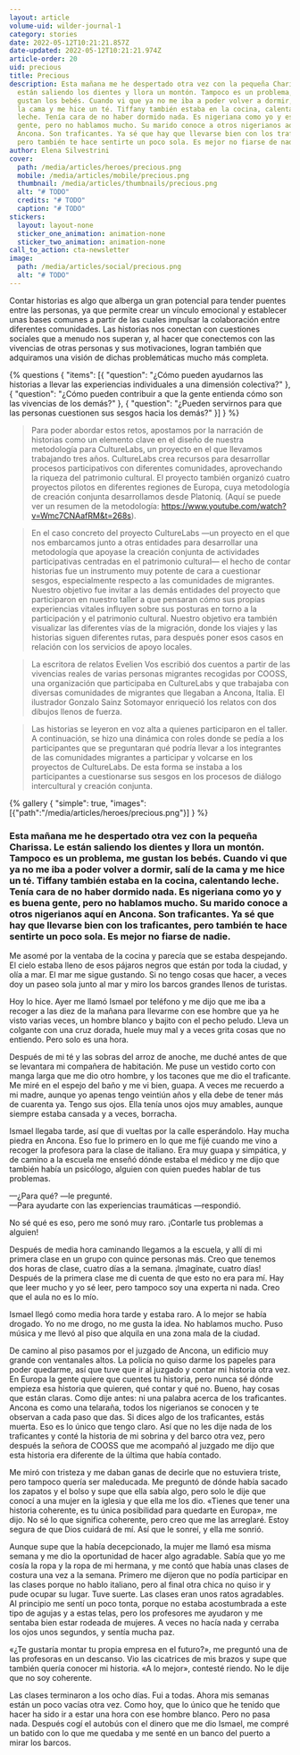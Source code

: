 ```yaml
---
layout: article
volume-uid: wilder-journal-1
category: stories
date: 2022-05-12T10:21:21.857Z
date-updated: 2022-05-12T10:21:21.974Z
article-order: 20
uid: precious
title: Precious
description: Esta mañana me he despertado otra vez con la pequeña Charissa. Le
  están saliendo los dientes y llora un montón. Tampoco es un problema, me
  gustan los bebés. Cuando vi que ya no me iba a poder volver a dormir, salí de
  la cama y me hice un té. Tiffany también estaba en la cocina, calentando
  leche. Tenía cara de no haber dormido nada. Es nigeriana como yo y es buena
  gente, pero no hablamos mucho. Su marido conoce a otros nigerianos aquí en
  Ancona. Son traficantes. Ya sé que hay que llevarse bien con los traficantes,
  pero también te hace sentirte un poco sola. Es mejor no fiarse de nadie.
author: Elena Silvestrini
cover:
  path: /media/articles/heroes/precious.png
  mobile: /media/articles/mobile/precious.png
  thumbnail: /media/articles/thumbnails/precious.png
  alt: "# TODO"
  credits: "# TODO"
  caption: "# TODO"
stickers:
  layout: layout-none
  sticker_one_animation: animation-none
  sticker_two_animation: animation-none
call_to_action: cta-newsletter
image:
  path: /media/articles/social/precious.png
  alt: "# TODO"
---
```

Contar historias es algo que alberga un gran potencial para tender puentes entre las personas, ya que permite crear un vínculo emocional y establecer unas bases comunes a partir de las cuales impulsar la colaboración entre diferentes comunidades. Las historias nos conectan con cuestiones sociales que a menudo nos superan y, al hacer que conectemos con las vivencias de otras personas y sus motivaciones, logran también que adquiramos una visión de dichas problemáticas mucho más completa.

{% questions { "items": [{ "question": "¿Cómo pueden ayudarnos las historias a llevar las experiencias individuales a una dimensión colectiva?" }, { "question": "¿Cómo pueden contribuir a que la gente entienda cómo son las vivencias de los demás?" }, { "question": "¿Pueden servirnos para que las personas cuestionen sus sesgos hacia los demás?" }] } %}

> Para poder abordar estos retos, apostamos por la narración de historias como un elemento clave en el diseño de nuestra metodología para CultureLabs, un proyecto en el que llevamos trabajando tres años. CultureLabs crea recursos para desarrollar procesos participativos con diferentes comunidades, aprovechando la riqueza del patrimonio cultural. El proyecto también organizó cuatro proyectos pilotos en diferentes regiones de Europa, cuya metodología de creación conjunta desarrollamos desde Platoniq. (Aquí se puede ver un resumen de la metodología: https://www.youtube.com/watch?v=Wmc7CNAafRM&t=268s).


> En el caso concreto del proyecto CultureLabs —un proyecto en el que nos embarcamos junto a otras entidades para desarrollar una metodología que apoyase la creación conjunta de actividades participativas centradas en el patrimonio cultural— el hecho de contar historias fue un instrumento muy potente de cara a cuestionar sesgos, especialmente respecto a las comunidades de migrantes. Nuestro objetivo fue invitar a las demás entidades del proyecto que participaron en nuestro taller a que pensaran cómo sus propias experiencias vitales influyen sobre sus posturas en torno a la participación y el patrimonio cultural. Nuestro objetivo era también visualizar las diferentes vías de la migración, donde los viajes y las historias siguen diferentes rutas, para después poner esos casos en relación con los servicios de apoyo locales.


> La escritora de relatos Evelien Vos escribió dos cuentos a partir de las vivencias reales de varias personas migrantes recogidas por COOSS, una organización que participaba en CultureLabs y que trabajaba con diversas comunidades de migrantes que llegaban a Ancona, Italia. El ilustrador Gonzalo Sainz Sotomayor enriqueció los relatos con dos dibujos llenos de fuerza.


> Las historias se leyeron en voz alta a quienes participaron en el taller. A continuación, se hizo una dinámica con roles donde se pedía a los participantes que se preguntaran qué podría llevar a los integrantes de las comunidades migrantes a participar y volcarse en los proyectos de CultureLabs. De esta forma se instaba a los participantes a cuestionarse sus sesgos en los procesos de diálogo intercultural y creación conjunta.

{% gallery { "simple": true, "images": [{"path":"/media/articles/heroes/precious.png"}] } %}

### Esta mañana me he despertado otra vez con la pequeña Charissa. Le están saliendo los dientes y llora un montón. Tampoco es un problema, me gustan los bebés. Cuando vi que ya no me iba a poder volver a dormir, salí de la cama y me hice un té. Tiffany también estaba en la cocina, calentando leche. Tenía cara de no haber dormido nada. Es nigeriana como yo y es buena gente, pero no hablamos mucho. Su marido conoce a otros nigerianos aquí en Ancona. Son traficantes. Ya sé que hay que llevarse bien con los traficantes, pero también te hace sentirte un poco sola. Es mejor no fiarse de nadie.

Me asomé por la ventaba de la cocina y parecía que se estaba despejando. El cielo estaba lleno de esos pájaros negros que están por toda la ciudad, y olía a mar. El mar me sigue gustando. Si no tengo cosas que hacer, a veces doy un paseo sola junto al mar y miro los barcos grandes llenos de turistas.

Hoy lo hice. Ayer me llamó Ismael por teléfono y me dijo que me iba a recoger a las diez de la mañana para llevarme con ese hombre que ya he visto varias veces, un hombre blanco y bajito con el pecho peludo. Lleva un colgante con una cruz dorada, huele muy mal y a veces grita cosas que no entiendo. Pero solo es una hora.

Después de mi té y las sobras del arroz de anoche, me duché antes de que se levantara mi compañera de habitación. Me puse un vestido corto con manga larga que me dio otro hombre, y los tacones que me dio el traficante. Me miré en el espejo del baño y me vi bien, guapa. A veces me recuerdo a mi madre, aunque yo apenas tengo veintiún años y ella debe de tener más de cuarenta ya. Tengo sus ojos. Ella tenía unos ojos muy amables, aunque siempre estaba cansada y a veces, borracha.

Ismael llegaba tarde, así que di vueltas por la calle esperándolo. Hay mucha piedra en Ancona. Eso fue lo primero en lo que me fijé cuando me vino a recoger la profesora para la clase de italiano. Era muy guapa y simpática, y de camino a la escuela me enseñó dónde estaba el médico y me dijo que también había un psicólogo, alguien con quien puedes hablar de tus problemas.

—¿Para qué? —le pregunté.\
—Para ayudarte con las experiencias traumáticas —respondió.

No sé qué es eso, pero me sonó muy raro. ¡Contarle tus problemas a alguien!

Después de media hora caminando llegamos a la escuela, y allí di mi primera clase en un grupo con quince personas más. Creo que tenemos dos horas de clase, cuatro días a la semana. ¡Imagínate, cuatro días! Después de la primera clase me di cuenta de que esto no era para mí. Hay que leer mucho y yo sé leer, pero tampoco soy una experta ni nada. Creo que el aula no es lo mío.

Ismael llegó como media hora tarde y estaba raro. A lo mejor se había drogado. Yo no me drogo, no me gusta la idea. No hablamos mucho. Puso música y me llevó al piso que alquila en una zona mala de la ciudad.

De camino al piso pasamos por el juzgado de Ancona, un edificio muy grande con ventanales altos. La policía no quiso darme los papeles para poder quedarme, así que tuve que ir al juzgado y contar mi historia otra vez. En Europa la gente quiere que cuentes tu historia, pero nunca sé dónde empieza esa historia que quieren, qué contar y qué no. Bueno, hay cosas que están claras. Como dije antes: ni una palabra acerca de los traficantes. Ancona es como una telaraña, todos los nigerianos se conocen y te observan a cada paso que das. Si dices algo de los traficantes, estás muerta. Eso es lo único que tengo claro. Así que no les dije nada de los traficantes y conté la historia de mi sobrina y del barco otra vez, pero después la señora de COOSS que me acompañó al juzgado me dijo que esta historia era diferente de la última que había contado.

Me miró con tristeza y me daban ganas de decirle que no estuviera triste, pero tampoco quería ser maleducada. Me preguntó de dónde había sacado los zapatos y el bolso y supe que ella sabía algo, pero solo le dije que conocí a una mujer en la iglesia y que ella me los dio. «Tienes que tener una historia coherente, es tu única posibilidad para quedarte en Europa», me dijo. No sé lo que significa coherente, pero creo que me las arreglaré. Estoy segura de que Dios cuidará de mí. Así que le sonreí, y ella me sonrió.

Aunque supe que la había decepcionado, la mujer me llamó esa misma semana y me dio la oportunidad de hacer algo agradable. Sabía que yo me cosía la ropa y la ropa de mi hermana, y me contó que había unas clases de costura una vez a la semana. Primero me dijeron que no podía participar en las clases porque no hablo italiano, pero al final otra chica no quiso ir y pude ocupar su lugar. Tuve suerte. Las clases eran unos ratos agradables. Al principio me sentí un poco tonta, porque no estaba acostumbrada a este tipo de agujas y a estas telas, pero los profesores me ayudaron y me sentaba bien estar rodeada de mujeres. A veces no hacía nada y cerraba los ojos unos segundos, y sentía mucha paz.

«¿Te gustaría montar tu propia empresa en el futuro?», me preguntó una de las profesoras en un descanso. Vio las cicatrices de mis brazos y supe que también quería conocer mi historia. «A lo mejor», contesté riendo. No le dije que no soy coherente.

Las clases terminaron a los ocho días. Fui a todas. Ahora mis semanas están un poco vacías otra vez. Como hoy, que lo único que he tenido que hacer ha sido ir a estar una hora con ese hombre blanco. Pero no pasa nada. Después cogí el autobús con el dinero que me dio Ismael, me compré un batido con lo que me quedaba y me senté en un banco del puerto a mirar los barcos.